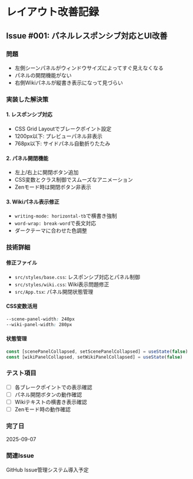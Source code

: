 # レイアウト改善記録

## Issue #001: パネルレスポンシブ対応とUI改善

### 問題
- 左側シーンパネルがウィンドウサイズによってすぐ見えなくなる
- パネルの開閉機能がない
- 右側Wikiパネルが縦書き表示になって見づらい

### 実装した解決策

#### 1. レスポンシブ対応
- CSS Grid Layoutでブレークポイント設定
- 1200px以下: プレビューパネル非表示
- 768px以下: サイドパネル自動折りたたみ

#### 2. パネル開閉機能
- 左上/右上に開閉ボタン追加
- CSS変数とクラス制御でスムーズなアニメーション
- Zenモード時は開閉ボタン非表示

#### 3. Wikiパネル表示修正
- `writing-mode: horizontal-tb`で横書き強制
- `word-wrap: break-word`で長文対応
- ダークテーマに合わせた色調整

### 技術詳細

#### 修正ファイル
- `src/styles/base.css`: レスポンシブ対応とパネル制御
- `src/styles/wiki.css`: Wiki表示問題修正
- `src/App.tsx`: パネル開閉状態管理

#### CSS変数活用
```css
--scene-panel-width: 240px
--wiki-panel-width: 280px
```

#### 状態管理
```typescript
const [scenePanelCollapsed, setScenePanelCollapsed] = useState(false)
const [wikiPanelCollapsed, setWikiPanelCollapsed] = useState(false)
```

### テスト項目
- [ ] 各ブレークポイントでの表示確認
- [ ] パネル開閉ボタンの動作確認
- [ ] Wikiテキストの横書き表示確認
- [ ] Zenモード時の動作確認

### 完了日
2025-09-07

### 関連Issue
GitHub Issue管理システム導入予定
